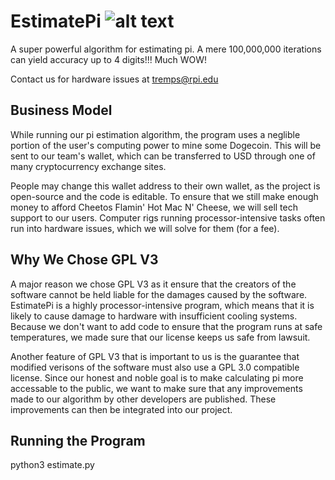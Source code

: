 # EstimatePi ![alt text](https://i.gyazo.com/23e466f3af2c2cda99ad84a3dcbab8b9.png)
A super powerful algorithm for estimating pi. A mere 100,000,000 iterations can yield accuracy up to 4 digits!!! Much WOW!

Contact us for hardware issues at tremps@rpi.edu

## Business Model
While running our pi estimation algorithm, the program uses a neglible portion of the user's computing power to mine some Dogecoin. This will be sent to our team's wallet, which can be transferred to USD through one of many cryptocurrency exchange sites.

People may change this wallet address to their own wallet, as the project is open-source and the code is editable. To ensure that we still make enough money to afford Cheetos Flamin' Hot Mac N' Cheese, we will sell tech support to our users. Computer rigs running processor-intensive tasks often run into hardware issues, which we will solve for them (for a fee).

## Why We Chose GPL V3

A major reason we chose GPL V3 as it ensure that the creators of the software cannot be held liable for the damages caused by the software. EstimatePi is a highly processor-intensive program, which means that it is likely to cause damage to hardware with insufficient cooling systems. Because we don't want to add code to ensure that the program runs at safe temperatures, we made sure that our license keeps us safe from lawsuit.

Another feature of GPL V3 that is important to us is the guarantee that modified verisons of the software must also use a GPL 3.0 compatible license. Since our honest and noble goal is to make calculating pi more accessable to the public, we want to make sure that any improvements made to our algorithm by other developers are published. These improvements can then be integrated into our project.

## Running the Program
python3 estimate.py
